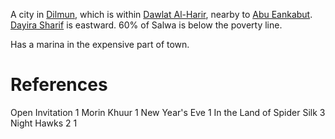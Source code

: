 A city in [Dilmun](Regions/Dilmun.md), which is within [Dawlat Al-Harir](Dawlat%20Al-Harir.md), nearby to [Abu Eankabut](Regions/Abu%20Eankabut.md). [Dayira Sharif](Dayira%20Sharif) is eastward. 60% of Salwa is below the poverty line.

Has a marina in the expensive part of town.

# References
Open Invitation 1
Morin Khuur 1
New Year's Eve 1
In the Land of Spider Silk 3
Night Hawks 2 1